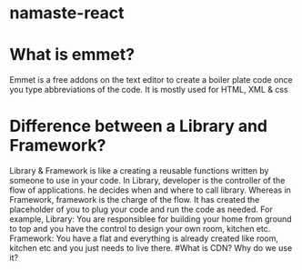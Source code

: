 # namaste-react

# What is emmet?
 Emmet is a free addons on the text editor to create a boiler plate code once you type abbreviations of the code. It is mostly used for HTML, XML & css
# Difference between a Library and Framework?
Library & Framework is like a creating a reusable functions written by someone to use in your code. 
In Library, developer is the controller of the flow of applications. he decides when and where to call library. Whereas in Framework, framework is the charge of the flow. It has created the placeholder of you to plug your code and run the code as needed.
For example, Library: You are responsiblee for building your home from ground to top and you have the control to design your own room, kitchen etc.
Framework: You have a flat and everything is already created like room, kitchen etc and you just needs to live there.
#What is CDN? Why do we use it?
